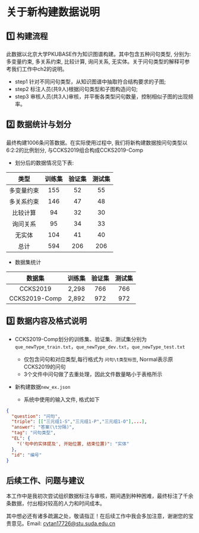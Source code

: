 # 关于新构建数据说明

## 1️⃣ 构建流程

此数据以北京大学PKUBASE作为知识图谱构建。其中包含五种问句类型, 分别为: 多变量约束, 多关系约束, 比较计算, 询问关系, 无实体。关于问句类型的解释可参考我们工作中ch2的说明。

- step1 针对不同问句类型，从知识图谱中抽取符合结构要求的子图;
- step2 标注人员(共9人)根据问句类型和子图构造问句;
- step3 审核人员(共3人)审核，并平衡各类型问句数量，控制相似子图的出现频率。

## 2️⃣ 数据统计与划分

最终构建1006条问答数据。在实际使用过程中, 我们将新构建数据按问句类型以6:2:2的比例划分, 与CCKS2019组合构成CCKS2019-Comp

- 划分后的数据情况见下表:

|类型|训练集|验证集|测试集|
|:---:|:---:|:---:|:---:|
|多变量约束|155|52|55|
|多关系约束|146|47|48|
|比较计算|94|32|30|
|询问关系|95|34|33|
|无实体|104|41|40|
|总计|594|206|206|

- 数据集统计

|数据集|训练集|验证集|测试集|
|:---:|:---:|:---:|:---:|
|CCKS2019|2,298|766|766|
|CCKS2019-Comp|2,892|972|972|

## 3️⃣ 数据内容及格式说明

- CCKS2019-Comp划分的训练集、验证集、测试集分别为`que_newType_train.txt`，`que_newType_dev.txt`，`que_newType_test.txt`
  - 仅包含问句和对应类型,每行格式为 `问句\t类型标签`, Normal表示原CCKS2019的问句
  - 3个文件中问句做了去重处理，因此文件数量略小于表格所示

- 新构建数据`new_ex.json`
  - 系统中使用的输入文件, 格式如下

```json
{
  "question": "问句",
  "triple": [["三元组1-S","三元组1-P","三元组1-O"],...],
  "answer": "答案(\t分隔)",
  "tag": "问句类型",
  "EL": {
    "('句中的实体提及', 开始位置, 结束位置)": "实体"
  },
  "id": "编号"
}
```

## 后续工作、问题与建议

本工作中是我初次尝试组织数据标注与审核，期间遇到种种困难，最终标注了千余条数据，付出相对较高的人力和时间成本。

其中想必还有诸多疏漏之处，敬请指正！在后续工作中我会多加注意，谢谢您的宝贵意见。Email: cytan17726@stu.suda.edu.cn
